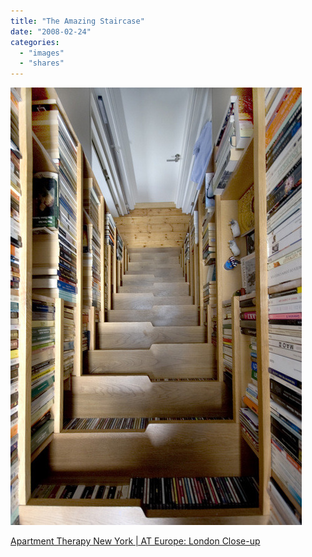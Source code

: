 ```yaml
---
title: "The Amazing Staircase"
date: "2008-02-24"
categories: 
  - "images"
  - "shares"
---
```


![](images/4wnP83SaF5tb2urmwqJbgp1O_640.jpg)

[Apartment Therapy New York | AT Europe: London Close-up](http://www.apartmenttherapy.com/ny/at-europe/at-europe-london-closeup-the-amazing-staircase-042543)
